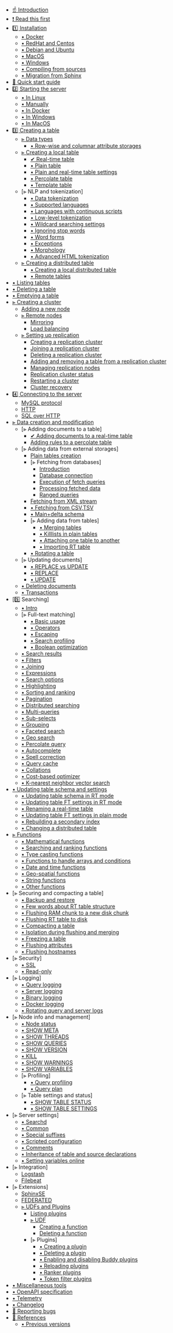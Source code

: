 * [☝ Introduction](Introduction.md)
* [❗ Read this first](Read_this_first.md)
* [1️⃣ Installation](Installation/Installation.md)
    * [• Docker](Installation/Docker.md)
    * [• RedHat and Centos](Installation/RHEL_and_Centos.md)
    * [• Debian and Ubuntu](Installation/Debian_and_Ubuntu.md)
    * [• MacOS](Installation/MacOS.md)
    * [• Windows](Installation/Windows.md)
    * [• Compiling from sources](Installation/Compiling_from_sources.md)
    * [• Migration from Sphinx](Installation/Migration_from_Sphinx.md)
* [🔰 Quick start guide](Quick_start_guide.md)
* [2️⃣ Starting the server](Starting_the_server.md)
    * [• In Linux](Starting_the_server/Linux.md)
    * [• Manually](Starting_the_server/Manually.md)
    * [• In Docker](Starting_the_server/Docker.md)
    * [• In Windows](Starting_the_server/Windows.md)
    * [• In MacOS](Starting_the_server/MacOS.md)
* [3️⃣ Creating a table](Creating_a_table.md)
    * [⪢ Data types](Creating_a_table/Data_types.md)
        * [• Row-wise and columnar attribute storages](Creating_a_table/Data_types.md#Row-wise-and-columnar-attribute-storages)
    * [⪢ Creating a local table](Creating_a_table/Local_tables.md)
        * [✔ Real-time table](Creating_a_table/Local_tables/Real-time_table.md)
        * [• Plain table](Creating_a_table/Local_tables/Plain_table.md)
        * [• Plain and real-time table settings](Creating_a_table/Local_tables/Plain_and_real-time_table_settings.md)
        * [• Percolate table](Creating_a_table/Local_tables/Percolate_table.md)
        * [• Template table](Creating_a_table/Local_tables/Template_table.md)
    * [⪢ NLP and tokenization]
        * [• Data tokenization](Creating_a_table/NLP_and_tokenization/Data_tokenization.md)
        * [• Supported languages](Creating_a_table/NLP_and_tokenization/Supported_languages.md)
        * [• Languages with continuous scripts](Creating_a_table/NLP_and_tokenization/Languages_with_continuous_scripts.md)
        * [• Low-level tokenization](Creating_a_table/NLP_and_tokenization/Low-level_tokenization.md)
        * [• Wildcard searching settings](Creating_a_table/NLP_and_tokenization/Wildcard_searching_settings.md)
        * [• Ignoring stop words](Creating_a_table/NLP_and_tokenization/Ignoring_stop-words.md)
        * [• Word forms](Creating_a_table/NLP_and_tokenization/Wordforms.md)
        * [• Exceptions](Creating_a_table/NLP_and_tokenization/Exceptions.md)
        * [• Morphology](Creating_a_table/NLP_and_tokenization/Morphology.md)
        * [• Advanced HTML tokenization](Creating_a_table/NLP_and_tokenization/Advanced_HTML_tokenization.md)
    * [⪢ Creating a distributed table](Creating_a_table/Creating_a_distributed_table/Creating_a_distributed_table.md)
        * [• Creating a local distributed table](Creating_a_table/Creating_a_distributed_table/Creating_a_local_distributed_table.md)
        * [• Remote tables](Creating_a_table/Creating_a_distributed_table/Remote_tables.md)
* [• Listing tables](Listing_tables.md)
* [• Deleting a table](Deleting_a_table.md)
* [• Emptying a table](Emptying_a_table.md)
* [⪢ Creating a cluster](Creating_a_cluster/Creating_a_cluster.md)
    * [Adding a new node](Creating_a_cluster/Adding_a_new_node.md)
    * [⪢ Remote nodes](Creating_a_cluster/Remote_nodes.md)
        * [Mirroring](Creating_a_cluster/Remote_nodes/Mirroring.md)
        * [Load balancing](Creating_a_cluster/Remote_nodes/Load_balancing.md)
    * [⪢ Setting up replication](Creating_a_cluster/Setting_up_replication/Setting_up_replication.md)
        * [Creating a replication cluster](Creating_a_cluster/Setting_up_replication/Creating_a_replication_cluster.md)
        * [Joining a replication cluster](Creating_a_cluster/Setting_up_replication/Joining_a_replication_cluster.md)
        * [Deleting a replication cluster](Creating_a_cluster/Setting_up_replication/Deleting_a_replication_cluster.md)
        * [Adding and removing a table from a replication cluster](Creating_a_cluster/Setting_up_replication/Adding_and_removing_a_table_from_a_replication_cluster.md)
        * [Managing replication nodes](Creating_a_cluster/Setting_up_replication/Managing_replication_nodes.md)
        * [Replication cluster status](Creating_a_cluster/Setting_up_replication/Replication_cluster_status.md)
        * [Restarting a cluster](Creating_a_cluster/Setting_up_replication/Restarting_a_cluster.md)
        * [Cluster recovery](Creating_a_cluster/Setting_up_replication/Cluster_recovery.md)
* [4️⃣ Connecting to the server](Connecting_to_the_server.md)
    * [MySQL protocol](Connecting_to_the_server/MySQL_protocol.md)
    * [HTTP](Connecting_to_the_server/HTTP.md)
    * [SQL over HTTP](Connecting_to_the_server/HTTP.md#SQL-over-HTTP)
* [⪢ Data creation and modification](Data_creation_and_modification/Data_creation_and_modification.md)
    * [⪢ Adding documents to a table]
        * [✔ Adding documents to a real-time table](Data_creation_and_modification/Adding_documents_to_a_table/Adding_documents_to_a_real-time_table.md)
        * [Adding rules to a percolate table](Data_creation_and_modification/Adding_documents_to_a_table/Adding_rules_to_a_percolate_table.md)
    * [⪢ Adding data from external storages]
        * [Plain tables creation](Data_creation_and_modification/Adding_data_from_external_storages/Plain_tables_creation.md)
        * [⪢ Fetching from databases]
            * [Introduction](Data_creation_and_modification/Adding_data_from_external_storages/Fetching_from_databases/Introduction.md)
            * [Database connection](Data_creation_and_modification/Adding_data_from_external_storages/Fetching_from_databases/Database_connection.md)
            * [Execution of fetch queries](Data_creation_and_modification/Adding_data_from_external_storages/Fetching_from_databases/Execution_of_fetch_queries.md)
            * [Processing fetched data](Data_creation_and_modification/Adding_data_from_external_storages/Fetching_from_databases/Processing_fetched_data.md)
            * [Ranged queries](Data_creation_and_modification/Adding_data_from_external_storages/Fetching_from_databases/Ranged_queries.md)
        * [Fetching from XML stream](Data_creation_and_modification/Adding_data_from_external_storages/Fetching_from_XML_streams.md)
        * [• Fetching from CSV,TSV](Data_creation_and_modification/Adding_data_from_external_storages/Fetching_from_CSV,TSV.md)
        * [• Main+delta schema](Data_creation_and_modification/Adding_data_from_external_storages/Main_delta.md)
        * [⪢ Adding data from tables]
            * [• Merging tables](Data_creation_and_modification/Adding_data_from_external_storages/Adding_data_to_tables/Merging_tables.md)
            * [• Killlists in plain tables](Data_creation_and_modification/Adding_data_from_external_storages/Adding_data_to_tables/Killlist_in_plain_tables.md)
            * [• Attaching one table to another](Data_creation_and_modification/Adding_data_from_external_storages/Adding_data_to_tables/Attaching_one_table_to_another.md)
            * [• Importing RT table](Data_creation_and_modification/Adding_data_from_external_storages/Adding_data_to_tables/Importing_table.md)
        * [• Rotating a table](Data_creation_and_modification/Adding_data_from_external_storages/Rotating_a_table.md)
    * [⪢ Updating documents]
        * [• REPLACE vs UPDATE](Data_creation_and_modification/Updating_documents/REPLACE_vs_UPDATE.md)
        * [• REPLACE](Data_creation_and_modification/Updating_documents/REPLACE.md)
        * [• UPDATE](Data_creation_and_modification/Updating_documents/UPDATE.md)
    * [• Deleting documents](Data_creation_and_modification/Deleting_documents.md)
    * [• Transactions](Data_creation_and_modification/Transactions.md)
* [5️⃣ Searching]
    * [• Intro](Searching/Intro.md)
    * [⪢ Full-text matching]
        * [• Basic usage](Searching/Full_text_matching/Basic_usage.md)
        * [• Operators](Searching/Full_text_matching/Operators.md)
        * [• Escaping](Searching/Full_text_matching/Escaping.md)
        * [• Search profiling](Searching/Full_text_matching/Profiling.md)
        * [• Boolean optimization](Searching/Full_text_matching/Boolean_optimization.md)
    * [• Search results](Searching/Search_results.md)
    * [• Filters](Searching/Filters.md)
    * [• Joining](Searching/Joining.md)
    * [• Expressions](Searching/Expressions.md)
    * [• Search options](Searching/Options.md)
    * [• Highlighting](Searching/Highlighting.md)
    * [• Sorting and ranking](Searching/Sorting_and_ranking.md)
    * [• Pagination](Searching/Pagination.md)
    * [• Distributed searching](Searching/Distributed_searching.md)
    * [• Multi-queries](Searching/Multi-queries.md)
    * [• Sub-selects](Searching/Sub-selects.md)
    * [• Grouping](Searching/Grouping.md)
    * [• Faceted search](Searching/Faceted_search.md)
    * [• Geo search](Searching/Geo_search.md)
    * [• Percolate query](Searching/Percolate_query.md)
    * [• Autocomplete](Searching/Autocomplete.md)
    * [• Spell correction](Searching/Spell_correction.md)
    * [• Query cache](Searching/Query_cache.md)
    * [• Collations](Searching/Collations.md)
    * [• Cost-based optimizer](Searching/Cost_based_optimizer.md)
    * [• K-nearest neighbor vector search](Searching/KNN.md)
* [• Updating table schema and settings](Updating_table_schema_and_settings.md)
    * [• Updating table schema in RT mode](Updating_table_schema_and_settings.md#Updating-table-schema-in-RT-mode)
    * [• Updating table FT settings in RT mode](Updating_table_schema_and_settings.md#Updating-table-FT-settings-in-RT-mode)
    * [• Renaming a real-time table](Updating_table_schema_and_settings.md#Renaming-a-real-time-table)
    * [• Updating table FT settings in plain mode](Updating_table_schema_and_settings.md#Updating-table-FT-settings-in-plain-mode)
    * [• Rebuilding a secondary index](Updating_table_schema_and_settings.md#Rebuilding-a-secondary-index)
    * [• Changing a distributed table](Updating_table_schema_and_settings.md#Changing-a-distributed-table)
* [⪢ Functions](Functions.md)
    * [• Mathematical functions](Functions/Mathematical_functions.md)
    * [• Searching and ranking functions](Functions/Searching_and_ranking_functions.md)
    * [• Type casting functions](Functions/Type_casting_functions.md)
    * [• Functions to handle arrays and conditions](Functions/Arrays_and_conditions_functions.md)
    * [• Date and time functions](Functions/Date_and_time_functions.md)
    * [• Geo-spatial functions](Functions/Geo_spatial_functions.md)
    * [• String functions](Functions/String_functions.md)
    * [• Other functions](Functions/Other_functions.md)
* [⪢ Securing and compacting a table]
    * [• Backup and restore](Securing_and_compacting_a_table/Backup_and_restore.md)
    * [• Few words about RT table structure](Securing_and_compacting_a_table/RT_table_structure.md)
    * [• Flushing RAM chunk to a new disk chunk](Securing_and_compacting_a_table/Flushing_RAM_chunk_to_a_new_disk_chunk.md)
    * [• Flushing RT table to disk](Securing_and_compacting_a_table/Flushing_RAM_chunk_to_disk.md)
    * [• Compacting a table](Securing_and_compacting_a_table/Compacting_a_table.md)
    * [• Isolation during flushing and merging](Securing_and_compacting_a_table/Isolation_during_flushing_and_merging.md)
    * [• Freezing a table](Securing_and_compacting_a_table/Freezing_a_table.md)
    * [• Flushing attributes](Securing_and_compacting_a_table/Flushing_attributes.md)
    * [• Flushing hostnames](Securing_and_compacting_a_table/Flushing_hostnames.md)
* [⪢ Security]
    * [• SSL](Security/SSL.md)
    * [• Read-only](Security/Read_only.md)
* [⪢ Logging]
    * [• Query logging](Logging/Query_logging.md)
    * [• Server logging](Logging/Server_logging.md)
    * [• Binary logging](Logging/Binary_logging.md)
    * [• Docker logging](Logging/Docker_logging.md)
    * [• Rotating query and server logs](Logging/Rotating_query_and_server_logs.md)
* [⪢ Node info and management]
    * [• Node status](Node_info_and_management/Node_status.md)
    * [• SHOW META](Node_info_and_management/SHOW_META.md)
    * [• SHOW THREADS](Node_info_and_management/SHOW_THREADS.md)
    * [• SHOW QUERIES](Node_info_and_management/SHOW_QUERIES.md)
    * [• SHOW VERSION](Node_info_and_management/SHOW_VERSION.md)
    * [• KILL](Node_info_and_management/KILL.md)
    * [• SHOW WARNINGS](Node_info_and_management/SHOW_WARNINGS.md)
    * [• SHOW VARIABLES](Node_info_and_management/SHOW_VARIABLES.md)
    * [⪢ Profiling]
        * [• Query profiling](Node_info_and_management/Profiling/Query_profile.md)
        * [• Query plan](Node_info_and_management/Profiling/Query_plan.md)
    * [⪢ Table settings and status]
        * [• SHOW TABLE STATUS](Node_info_and_management/Table_settings_and_status/SHOW_TABLE_STATUS.md)
        * [• SHOW TABLE SETTINGS](Node_info_and_management/Table_settings_and_status/SHOW_TABLE_SETTINGS.md)
* [⪢ Server settings]
    * [• Searchd](Server_settings/Searchd.md)
    * [• Common](Server_settings/Common.md)
    * [• Special suffixes](Server_settings/Special_suffixes.md)
    * [• Scripted configuration](Server_settings/Scripted_configuration.md)
    * [• Comments](Server_settings/Comments.md)
    * [• Inheritance of table and source declarations](Server_settings/Inheritance_of_index_and_source_declarations.md)
    * [• Setting variables online](Server_settings/Setting_variables_online.md)
* [⪢ Integration]
    * [Logstash](Integration/Logstash.md)
    * [Filebeat](Integration/Filebeat.md)
* [⪢ Extensions]
    * [SphinxSE](Extensions/SphinxSE.md)
    * [FEDERATED](Extensions/FEDERATED.md)
    * [⪢ UDFs and Plugins](Extensions/UDFs_and_Plugins/UDFs_and_Plugins.md)
        * [Listing plugins](Extensions/UDFs_and_Plugins/Listing_plugins.md)
        * [⪢ UDF](Extensions/UDFs_and_Plugins/UDF.md)
            * [Creating a function](Extensions/UDFs_and_Plugins/UDF/Creating_a_function.md)
            * [Deleting a function](Extensions/UDFs_and_Plugins/UDF/Deleting_a_function.md)
        * [⪢ Plugins]
            * [• Creating a plugin](Extensions/UDFs_and_Plugins/Plugins/Creating_a_plugin.md)
            * [• Deleting a plugin](Extensions/UDFs_and_Plugins/Plugins/Deleting_a_plugin.md)
            * [• Enabling and disabling Buddy plugins](Extensions/UDFs_and_Plugins/Plugins/Enabling_and_disabling_buddy_plugins.md)
            * [• Reloading plugins](Extensions/UDFs_and_Plugins/Plugins/Reloading_plugins.md)
            * [• Ranker plugins](Extensions/UDFs_and_Plugins/Plugins/Ranker_plugins.md)
            * [• Token filter plugins](Extensions/UDFs_and_Plugins/Plugins/Token_filter_plugins.md)
* [• Miscellaneous tools](Miscellaneous_tools.md)
* [• OpenAPI specification](Openapi.md)
* [• Telemetry](Telemetry.md)
* [• Changelog](Changelog.md)
* [🐞 Reporting bugs](Reporting_bugs.md)
* [📖 References](References.md)
    * [• Previous versions](References.md#Documentation-for-old-Manticore-versions)
<!-- proofread -->
